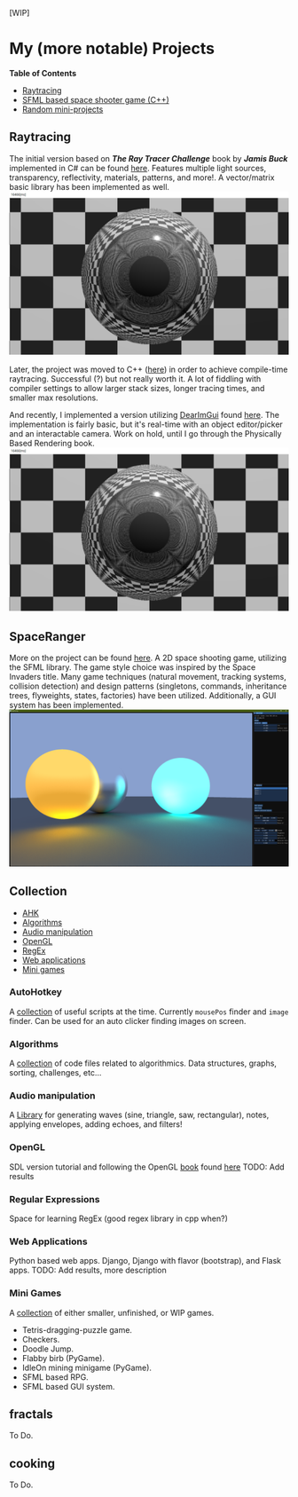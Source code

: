 [WIP]

# My (more notable) Projects

**Table of Contents**  
- [Raytracing](#raytracer)  
- [SFML based space shooter game (C++)](#spaceranger) 
- [Random mini-projects](#collection)


## Raytracing
The initial version based on ***The Ray Tracer Challenge*** book by ***Jamis Buck*** implemented in C# can be found [here](https://kagonkhan.github.io/RayTracingCS/). Features multiple light sources, transparency, reflectivity, materials, patterns, and more!. A vector/matrix basic library has been implemented as well.
![Image](https://raw.githubusercontent.com/KagonKhan/RayTracingCS/refs/heads/master/examples/8.png)

Later, the project was moved to C++ ([here](https://github.com/KagonKhan/CompileTimeRayTracer)) in order to achieve compile-time raytracing. Successful (?) but not really worth it. A lot of fiddling with compiler settings to allow larger stack sizes, longer tracing times, and smaller max resolutions.

And recently, I implemented a version utilizing [DearImGui](https://github.com/ocornut/imgui) found [here](https://github.com/KagonKhan/RayTracerV2). The implementation is fairly basic, but it's real-time with an object editor/picker and an interactable camera. Work on hold, until I go through the Physically Based Rendering book.
![Image](https://raw.githubusercontent.com/KagonKhan/RayTracingCS/refs/heads/master/examples/8.png)





## SpaceRanger
More on the project can be found [here](https://kagonkhan.github.io/SpaceRanger/). A 2D space shooting game, utilizing the SFML library. The game style choice was inspired by the Space Invaders title. Many game techniques (natural movement, tracking systems, collision detection) and design patterns (singletons, commands, inheritance trees, flyweights, states, factories) have been utilized. Additionally, a GUI system has been implemented.
![Image](Images\real-time_raytracing.png)




## Collection
- [AHK](#ahk)  
- [Algorithms](#algorithms) 
- [Audio manipulation](#audio-manipulation)
- [OpenGL](#opengl)
- [RegEx](#regex)
- [Web applications](#web-applications)
- [Mini games](#mini-games)


### AutoHotkey
A [collection](https://github.com/KagonKhan/RepoLection/tree/main/AHK) of useful scripts at the time. Currently `mousePos` finder and `image` finder. Can be used for an auto clicker finding images on screen.


### Algorithms
A [collection](https://github.com/KagonKhan/RepoLection/tree/main/Algorithms) of code files related to algorithmics. Data structures, graphs, sorting,  challenges, etc...



### Audio manipulation
A [Library](https://github.com/KagonKhan/RepoLection/tree/main/AudioManipulationProject/AudioManipulation) for generating waves (sine, triangle, saw, rectangular), notes, applying envelopes, adding echoes, and filters!


### OpenGL
SDL version tutorial and following the OpenGL [book](https://learnopengl.com/) found [here](https://github.com/KagonKhan/RepoLection/tree/main/OpenGL)
TODO: Add results


### Regular Expressions
Space for learning RegEx (good regex library in cpp when?)


### Web Applications
Python based web apps. Django, Django with flavor (bootstrap), and Flask apps.
TODO: Add results, more description


### Mini Games
A [collection](https://github.com/KagonKhan/RepoLection/tree/main/unfinished-games) of either smaller, unfinished, or WIP games.
-  Tetris-dragging-puzzle game.
-  Checkers.
-  Doodle Jump.
-  Flabby birb (PyGame).
-  IdleOn mining minigame (PyGame).
-  SFML based RPG.
-  SFML based GUI system.

## fractals
To Do.

## cooking
To Do.


<!--
[comment]: <> (
**Bold** and _Italic_ and `Code` text

[Link](url) and ![Image](src)
```

For more details see [Basic writing and formatting syntax](https://docs.github.com/en/github/writing-on-github/getting-started-with-writing-and-formatting-on-github/basic-writing-and-formatting-syntax).

### Jekyll Themes

Your Pages site will use the layout and styles from the Jekyll theme you have selected in your [repository settings](https://github.com/KagonKhan/KagonKhan/settings/pages). The name of this theme is saved in the Jekyll `_config.yml` configuration file.

```
)



## Welcome to GitHub Pages

You can use the [editor on GitHub](https://github.com/KagonKhan/KagonKhan/edit/gh-pages/index.md) to maintain and preview the content for your website in Markdown files.

Whenever you commit to this repository, GitHub Pages will run [Jekyll](https://jekyllrb.com/) to rebuild the pages in your site, from the content in your Markdown files.)



-->
